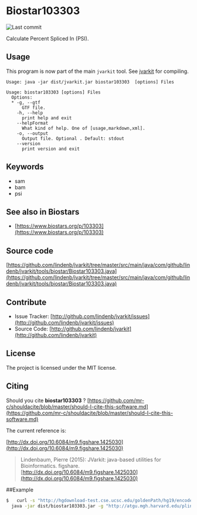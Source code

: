 # Biostar103303

![Last commit](https://img.shields.io/github/last-commit/lindenb/jvarkit.png)

Calculate Percent Spliced In (PSI).


## Usage


This program is now part of the main `jvarkit` tool. See [jvarkit](JvarkitCentral.md) for compiling.


```
Usage: java -jar dist/jvarkit.jar biostar103303  [options] Files

Usage: biostar103303 [options] Files
  Options:
  * -g, --gtf
      GTF file.
    -h, --help
      print help and exit
    --helpFormat
      What kind of help. One of [usage,markdown,xml].
    -o, --output
      Output file. Optional . Default: stdout
    --version
      print version and exit

```


## Keywords

 * sam
 * bam
 * psi



## See also in Biostars

 * [https://www.biostars.org/p/103303](https://www.biostars.org/p/103303)


## Source code 

[https://github.com/lindenb/jvarkit/tree/master/src/main/java/com/github/lindenb/jvarkit/tools/biostar/Biostar103303.java](https://github.com/lindenb/jvarkit/tree/master/src/main/java/com/github/lindenb/jvarkit/tools/biostar/Biostar103303.java)


## Contribute

- Issue Tracker: [http://github.com/lindenb/jvarkit/issues](http://github.com/lindenb/jvarkit/issues)
- Source Code: [http://github.com/lindenb/jvarkit](http://github.com/lindenb/jvarkit)

## License

The project is licensed under the MIT license.

## Citing

Should you cite **biostar103303** ? [https://github.com/mr-c/shouldacite/blob/master/should-I-cite-this-software.md](https://github.com/mr-c/shouldacite/blob/master/should-I-cite-this-software.md)

The current reference is:

[http://dx.doi.org/10.6084/m9.figshare.1425030](http://dx.doi.org/10.6084/m9.figshare.1425030)

> Lindenbaum, Pierre (2015): JVarkit: java-based utilities for Bioinformatics. figshare.
> [http://dx.doi.org/10.6084/m9.figshare.1425030](http://dx.doi.org/10.6084/m9.figshare.1425030)


##Example

```bash
$   curl -s "http://hgdownload-test.cse.ucsc.edu/goldenPath/hg19/encodeDCC/wgEncodeCshlLongRnaSeq/wgEncodeCshlLongRnaSeqA549CellLongnonpolyaAlnRep1.bam" |\
  java -jar dist/biostar103303.jar -g "http://atgu.mgh.harvard.edu/plinkseq/dist/aux/gencodeBasicV11-hg19.gtf.gz"  > result.tsv
```


